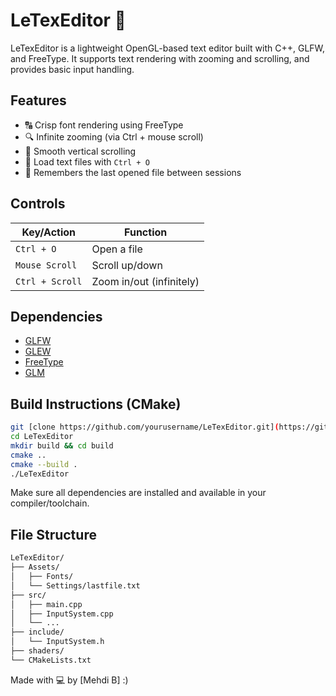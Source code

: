 # LeTexEditor 📝

LeTexEditor is a lightweight OpenGL-based text editor built with C++, GLFW, and FreeType. It supports text rendering with zooming and scrolling, and provides basic input handling.

## Features

- 🔠 Crisp font rendering using FreeType
- 🔍 Infinite zooming (via Ctrl + mouse scroll)
- 📜 Smooth vertical scrolling
- 📂 Load text files with `Ctrl + O`
- 💾 Remembers the last opened file between sessions

## Controls

| Key/Action        | Function                      |
|-------------------|-------------------------------|
| `Ctrl + O`        | Open a file                   |
| `Mouse Scroll`    | Scroll up/down                |
| `Ctrl + Scroll`   | Zoom in/out (infinitely)      |

## Dependencies

- [GLFW](https://www.glfw.org/)
- [GLEW](http://glew.sourceforge.net/)
- [FreeType](https://freetype.org/)
- [GLM](https://github.com/g-truc/glm)

## Build Instructions (CMake)

```bash
git [clone https://github.com/yourusername/LeTexEditor.git](https://github.com/the0nlysud0/LeTexEditor.git)
cd LeTexEditor
mkdir build && cd build
cmake ..
cmake --build .
./LeTexEditor
```
Make sure all dependencies are installed and available in your compiler/toolchain.

## File Structure
```bash
LeTexEditor/
├── Assets/
│   ├── Fonts/
│   └── Settings/lastfile.txt
├── src/
│   ├── main.cpp
│   ├── InputSystem.cpp
│   └── ...
├── include/
│   └── InputSystem.h
├── shaders/
└── CMakeLists.txt
```
Made with 💻 by [Mehdi B] :)
